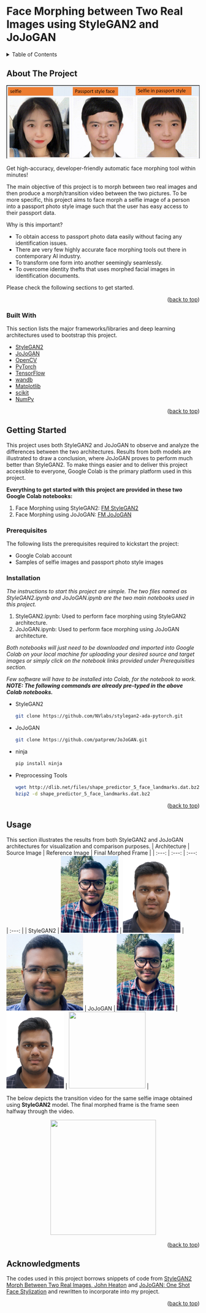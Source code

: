 # Face Morphing between Two Real Images using StyleGAN2 and JoJoGAN
<!-- TABLE OF CONTENTS -->
<details>
  <summary>Table of Contents</summary>
  <ol>
    <li>
      <a href="#about-the-project">About The Project</a>
      <ul>
        <li><a href="#built-with">Built With</a></li>
      </ul>
    </li>
    <li>
      <a href="#getting-started">Getting Started</a>
      <ul>
        <li><a href="#prerequisites">Prerequisites</a></li>
        <li><a href="#installation">Installation</a></li>
      </ul>
    </li>
    <li><a href="#usage">Usage</a></li>
    <li><a href="#acknowledgments">Acknowledgments</a></li>
  </ol>
</details>

<!-- ABOUT THE PROJECT -->
## About The Project

![Face Morph](https://github.com/patprem/FaceMorphing/blob/8c16d28a59b005727dc196e9c856011795c30faf/images/facemorph.png)

Get high-accuracy, developer-friendly automatic face morphing tool within minutes!

The main objective of this project is to morph between two real images and then produce a morph/transition video between the two pictures. To be more specific, this project aims to face morph a selfie image of a person into a passport photo style image such that the user has easy access to their passport data.

Why is this important?
* To obtain access to passport photo data easily without facing any identification issues.
* There are very few highly accurate face morphing tools out there in contemporary AI industry.
* To transform one form into another seemingly seamlessly.
* To overcome identity thefts that uses morphed facial images in identification documents.

Please check the following sections to get started.

<p align="right">(<a href="#top">back to top</a>)</p>

### Built With

This section lists the major frameworks/libraries and deep learning architectures used to bootstrap this project. 
* [StyleGAN2](https://github.com/NVlabs/stylegan2#readme)
* [JoJoGAN](https://arxiv.org/pdf/2112.11641.pdf)
* [OpenCV](https://opencv.org/)
* [PyTorch](https://pytorch.org/)
* [TensorFlow](https://www.tensorflow.org/)
* [wandb](https://docs.wandb.ai/)
* [Matplotlib](https://matplotlib.org/)
* [scikit](https://scikit-learn.org/stable/)
* [NumPy](https://numpy.org/)

<p align="right">(<a href="#top">back to top</a>)</p>

<!-- GETTING STARTED -->
## Getting Started
This project uses both StyleGAN2 and JoJoGAN to observe and analyze the differences between the two architectures. Results from both models are illustrated to draw a conclusion, where JoJoGAN proves to perform much better than StyleGAN2. To make things easier and to deliver this project accessible to everyone, Google Colab is the primary platform used in this project.

**Everything to get started with this project are provided in these two Google Colab notebooks:**
1. Face Morphing using StyleGAN2: [FM StyleGAN2](https://github.com/patprem/FaceMorphingTool/blob/b39a13ceb85393e2b86850fcc82456f687bfca8f/StyleGAN2.ipynb)
2. Face Morphing using JoJoGAN: [FM JoJoGAN](https://github.com/patprem/FaceMorphingTool/blob/b39a13ceb85393e2b86850fcc82456f687bfca8f/JoJoGAN.ipynb)

### Prerequisites

The following lists the prerequisites required to kickstart the project:
* Google Colab account
* Samples of selfie images and passport photo style images

### Installation

_The instructions to start this project are simple. The two files named as StyleGAN2.ipynb and JoJoGAN.ipynb are the two main notebooks used in this project._
1. StyleGAN2.ipynb: Used to perform face morphing using StyleGAN2 architecture.
2. JoJoGAN.ipynb: Used to perform face morphing using JoJoGAN architecture.

_Both notebooks will just need to be downloaded and imported into Google Colab on your local machine for uploading your desired source and target images or simply click on the notebook links provided under Prerequisities section._

_Few software will have to be installed into Colab, for the notebook to work. 
**NOTE: The following commands are already pre-typed in the above Colab notebooks.**_
* StyleGAN2
  ```sh
  git clone https://github.com/NVlabs/stylegan2-ada-pytorch.git
  ```
* JoJoGAN
  ```sh
  git clone https://github.com/patprem/JoJoGAN.git
  ```
* ninja
  ```sh
  pip install ninja
  ```
* Preprocessing Tools
  ```sh
  wget http://dlib.net/files/shape_predictor_5_face_landmarks.dat.bz2
  bzip2 -d shape_predictor_5_face_landmarks.dat.bz2
  ```
  
<p align="right">(<a href="#top">back to top</a>)</p>

<!-- USAGE EXAMPLES -->
## Usage

This section illustrates the results from both StyleGAN2 and JoJoGAN architectures for visualization and comparison purposes.
| Architecture | Source Image | Reference Image | Final Morphed Frame |
|     :---:    |     :---:    |     :---:       |       :---:         |
| StyleGAN2   | <img src="https://github.com/patprem/FaceMorphing/blob/633c647236458583bbe16c3be4282a3f9463fe3b/images/Selfie1.jpeg" width="150" height ="200"> | <img src="https://github.com/patprem/FaceMorphing/blob/33670150e51806e30896f8da9b7cb0ef8da4a7f5/images/target2.jpg" width="150" height ="200"> | <img src="https://github.com/patprem/FaceMorphing/blob/633c647236458583bbe16c3be4282a3f9463fe3b/images/MorphedStyleGAN.jpg" width="200" height ="200">
| JoJoGAN     | <img src="https://github.com/patprem/FaceMorphing/blob/633c647236458583bbe16c3be4282a3f9463fe3b/images/Selfie1.jpeg" width="150" height ="200"> | <img src="https://github.com/patprem/FaceMorphing/blob/633c647236458583bbe16c3be4282a3f9463fe3b/images/Target1.jpg" width="150" height ="200"> | <img src="https://github.com/patprem/FaceMorphingTool/blob/3a68a10a6fcccf707824c5bb89f10d19724ec9dd/images/MorphedJoJo.png" width="200" height ="200"> |

The below depicts the transition video for the same selfie image obtained using **StyleGAN2** model. The final morphed frame is the frame seen halfway through the video.
<p align="center">
  <img src="https://github.com/patprem/FaceMorphing/blob/fb48b08a97a0c36d9e9ec3b33d0c4c4379d2c86f/transition_videos/FaceMorph_Source1.gif" width="275" height="300" />
</p>

<p align="right">(<a href="#top">back to top</a>)</p>

<!-- ACKNOWLEDGMENTS -->
## Acknowledgments
The codes used in this project borrows snippets of code from [StyleGAN2 Morph Between Two Real Images, John Heaton](https://github.com/jeffheaton/stylegan2-toys) and [JoJoGAN: One Shot Face Stylization](https://github.com/mchong6/JoJoGAN) and rewritten to incorporate into my project.

<p align="right">(<a href="#top">back to top</a>)</p>
